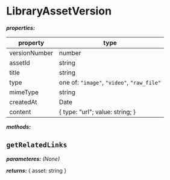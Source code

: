 # LibraryAssetVersion

**_properties:_**

| property | type                                               |
| -------- | -------------------------------------------------- |
| versionNumber | number                                        |
| assetId       | string                                        |
| title         | string                                        |
| type          | one of: `"image"`, `"video"`, `"raw_file"`    |
| mimeType      | string                                        |
| createdAt     | Date                                          |
| content       | { type: "url"; value: string; }               |

**_methods:_**

## `getRelatedLinks`

**_parameteres:_** _(None)_

**_returns:_** { asset: string }
